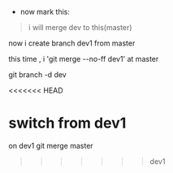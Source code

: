 * now mark this:
> i will merge dev to this(master)


now i create branch dev1 from master


this time , i 'git merge --no-ff dev1' at master

git branch -d dev

<<<<<<< HEAD

switch from dev1
=======
on dev1 git merge master


>>>>>>> dev1
